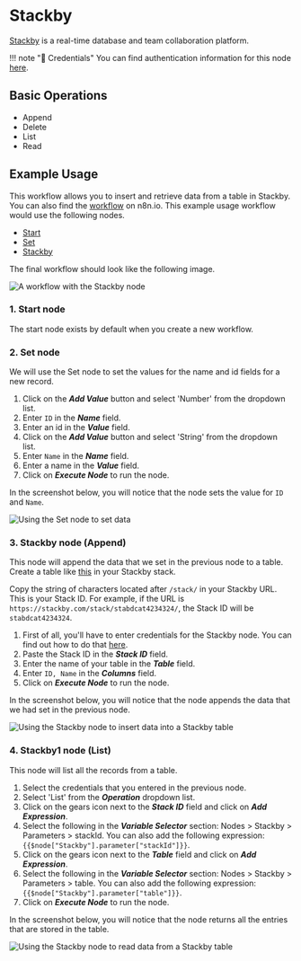 # Stackby

[Stackby](https://stackby.com/) is a real-time database and team collaboration platform.

!!! note "🔑 Credentials"
    You can find authentication information for this node [here](/workflow/integrations/credentials/stackby/).


## Basic Operations

- Append
- Delete
- List
- Read

## Example Usage

This workflow allows you to insert and retrieve data from a table in Stackby. You can also find the [workflow](https://n8n.io/workflows/934) on n8n.io. This example usage workflow would use the following nodes.
- [Start](/workflow/integrations/core-nodes/n8n-nodes-base.start/)
- [Set](/workflow/integrations/core-nodes/n8n-nodes-base.set/)
- [Stackby]()

The final workflow should look like the following image.

![A workflow with the Stackby node](/_images/integrations/nodes/stackby/workflow.png)

### 1. Start node

The start node exists by default when you create a new workflow.

### 2. Set node

We will use the Set node to set the values for the name and id fields for a new record.

1. Click on the ***Add Value*** button and select 'Number' from the dropdown list.
2. Enter `ID` in the ***Name*** field.
3. Enter an id in the ***Value*** field.
4. Click on the ***Add Value*** button and select 'String' from the dropdown list.
5. Enter `Name` in the ***Name*** field.
6. Enter a name in the ***Value*** field.
7. Click on ***Execute Node*** to run the node.

In the screenshot below, you will notice that the node sets the value for `ID` and `Name`.

![Using the Set node to set data](/_images/integrations/nodes/stackby/set_node.png)

### 3. Stackby node (Append)

This node will append the data that we set in the previous node to a table. Create a table like [this](https://stackby.com/embed/shr161295766228627eec5) in your Stackby stack.

Copy the string of characters located after `/stack/` in your Stackby URL. This is your Stack ID. For example, if the URL is `https://stackby.com/stack/stabdcat4234324/`, the Stack ID will be `stabdcat4234324`.

1. First of all, you'll have to enter credentials for the Stackby node. You can find out how to do that [here](/workflow/integrations/credentials/stackby/).
2. Paste the Stack ID in the ***Stack ID*** field.
3. Enter the name of your table in the ***Table*** field.
4. Enter `ID, Name` in the ***Columns*** field.
5. Click on ***Execute Node*** to run the node.

In the screenshot below, you will notice that the node appends the data that we had set in the previous node.

![Using the Stackby node to insert data into a Stackby table](/_images/integrations/nodes/stackby/stackby_node.png)

### 4. Stackby1 node (List)

This node will list all the records from a table.

1. Select the credentials that you entered in the previous node.
2. Select 'List' from the ***Operation*** dropdown list.
3. Click on the gears icon next to the ***Stack ID*** field and click on ***Add Expression***.
4. Select the following in the ***Variable Selector*** section: Nodes > Stackby > Parameters > stackId. You can also add the following expression: `{{$node["Stackby"].parameter["stackId"]}}`.
5. Click on the gears icon next to the ***Table*** field and click on ***Add Expression***.
6. Select the following in the ***Variable Selector*** section: Nodes > Stackby > Parameters > table. You can also add the following expression: `{{$node["Stackby"].parameter["table"]}}`.
7. Click on ***Execute Node*** to run the node.

In the screenshot below, you will notice that the node returns all the entries that are stored in the table.

![Using the Stackby node to read data from a Stackby table](/_images/integrations/nodes/stackby/stackby1_node.png)
